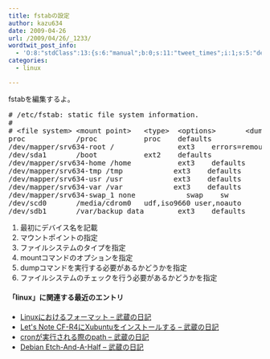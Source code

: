 ```yaml
---
title: fstabの設定
author: kazu634
date: 2009-04-26
url: /2009/04/26/_1233/
wordtwit_post_info:
  - 'O:8:"stdClass":13:{s:6:"manual";b:0;s:11:"tweet_times";i:1;s:5:"delay";i:0;s:7:"enabled";i:1;s:10:"separation";s:2:"60";s:7:"version";s:3:"3.7";s:14:"tweet_template";b:0;s:6:"status";i:2;s:6:"result";a:0:{}s:13:"tweet_counter";i:2;s:13:"tweet_log_ids";a:1:{i:0;i:4575;}s:9:"hash_tags";a:0:{}s:8:"accounts";a:1:{i:0;s:7:"kazu634";}}'
categories:
  - linux

---
```

<div class="section">
<p>
    fstabを編集するよ。
</p>
  
<pre class="syntax-highlight">
<span class="synComment"># /etc/fstab: static file system information.</span>
<span class="synComment">#</span>
<span class="synComment"># &#60;file system&#62; &#60;mount point&#62;   &#60;type&#62;  &#60;options&#62;       &#60;dump&#62;  &#60;pass&#62;</span>
proc            /proc           proc    defaults        <span class="synConstant"></span>       <span class="synConstant"></span>
/dev/mapper/srv634-root /               ext3    <span class="synIdentifier">errors</span>=remount-ro <span class="synConstant"></span>       <span class="synConstant">1</span>
/dev/sda1       /boot           ext2    defaults        <span class="synConstant"></span>       <span class="synConstant">2</span>
/dev/mapper/srv634-home /home           ext3    defaults        <span class="synConstant"></span>       <span class="synConstant">2</span>
/dev/mapper/srv634-tmp /tmp            ext3    defaults        <span class="synConstant"></span>       <span class="synConstant">2</span>
/dev/mapper/srv634-usr /usr            ext3    defaults        <span class="synConstant"></span>       <span class="synConstant">2</span>
/dev/mapper/srv634-var /var            ext3    defaults        <span class="synConstant"></span>       <span class="synConstant">2</span>
/dev/mapper/srv634-swap_1 none            swap    sw              <span class="synConstant"></span>       <span class="synConstant"></span>
/dev/scd0       /media/cdrom0   udf,iso9660 user,noauto     <span class="synConstant"></span>       <span class="synConstant"></span>
/dev/sdb1       /var/backup_data        ext3    defaults        <span class="synConstant"></span>       <span class="synConstant">2</span>
</pre>
  
<ol>
<li>
      最初にデバイス名を記載
</li>
<li>
      マウントポイントの指定
</li>
<li>
      ファイルシステムのタイプを指定
</li>
<li>
      mountコマンドのオプションを指定
</li>
<li>
      dumpコマンドを実行する必要があるかどうかを指定
</li>
<li>
      ファイルシステムのチェックを行う必要があるかどうかを指定
</li>
</ol>
  
<h4>
    「linux」に関連する最近のエントリ
</h4>
  
<ul>
<li>
<a href="http://d.hatena.ne.jp/sirocco634/20090425/1240663786" onclick="__gaTracker('send', 'event', 'outbound-article', 'http://d.hatena.ne.jp/sirocco634/20090425/1240663786', ' Linuxにおけるフォーマット &#8211; 武蔵の日記');" target="_blank"> Linuxにおけるフォーマット &#8211; 武蔵の日記</a>
</li>
<li>
<a href="http://d.hatena.ne.jp/sirocco634/20090419/1240133215" onclick="__gaTracker('send', 'event', 'outbound-article', 'http://d.hatena.ne.jp/sirocco634/20090419/1240133215', ' Let\'s Note CF-R4にXubuntuをインストールする &#8211; 武蔵の日記');" target="_blank"> Let's Note CF-R4にXubuntuをインストールする &#8211; 武蔵の日記</a>
</li>
<li>
<a href="http://d.hatena.ne.jp/sirocco634/20090412/1239540790" onclick="__gaTracker('send', 'event', 'outbound-article', 'http://d.hatena.ne.jp/sirocco634/20090412/1239540790', ' cronが実行される際のpath &#8211; 武蔵の日記');" target="_blank"> cronが実行される際のpath &#8211; 武蔵の日記</a>
</li>
<li>
<a href="http://d.hatena.ne.jp/sirocco634/20090104/1231030860" onclick="__gaTracker('send', 'event', 'outbound-article', 'http://d.hatena.ne.jp/sirocco634/20090104/1231030860', ' Debian Etch-And-A-Half &#8211; 武蔵の日記');" target="_blank"> Debian Etch-And-A-Half &#8211; 武蔵の日記</a>
</li>
</ul>
</div>